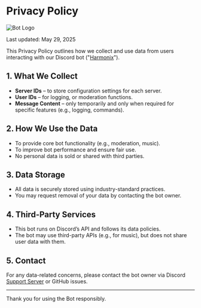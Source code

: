 # Privacy Policy

![Bot Logo](https://cdn.discordapp.com/attachments/1353311244483821633/1377711600416587957/IMG_20250529_234320.png?ex=6839f56a&is=6838a3ea&hm=3393507687ab1ed725c9da6e3e79e0e4e316f6b79fac35abb7d000432fb50286&)

Last updated: May 29, 2025

This Privacy Policy outlines how we collect and use data from users interacting with our Discord bot ("[Harmonix](https://discord.com/oauth2/authorize?client_id=1356181162099347517)").

## 1. What We Collect
- **Server IDs** – to store configuration settings for each server.
- **User IDs** – for logging, or moderation functions.
- **Message Content** – only temporarily and only when required for specific features (e.g., logging, commands).

## 2. How We Use the Data
- To provide core bot functionality (e.g., moderation, music).
- To improve bot performance and ensure fair use.
- No personal data is sold or shared with third parties.

## 3. Data Storage
- All data is securely stored using industry-standard practices.
- You may request removal of your data by contacting the bot owner.

## 4. Third-Party Services
- This bot runs on Discord’s API and follows its data policies.
- The bot may use third-party APIs (e.g., for music), but does not share user data with them.

## 5. Contact
For any data-related concerns, please contact the bot owner via Discord [Support Server](https://discord.gg/hjSV93j93j) or GitHub issues.

---

Thank you for using the Bot responsibly.
